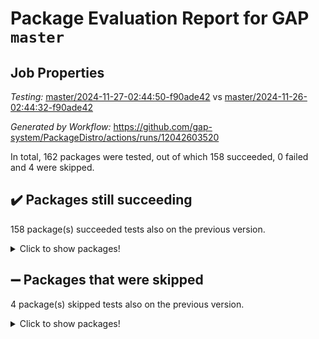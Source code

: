 # Package Evaluation Report for GAP `master`

## Job Properties

*Testing:* [master/2024-11-27-02:44:50-f90ade42](https://github.com/gap-system/PackageDistro/blob/data/reports/master/2024-11-27-02:44:50-f90ade42) vs [master/2024-11-26-02:44:32-f90ade42](https://github.com/gap-system/PackageDistro/blob/data/reports/master/2024-11-26-02:44:32-f90ade42)

*Generated by Workflow:* https://github.com/gap-system/PackageDistro/actions/runs/12042603520

In total, 162 packages were tested, out of which 158 succeeded, 0 failed and 4 were skipped.

## :heavy_check_mark: Packages still succeeding

158 package(s) succeeded tests also on the previous version.
<details><summary>Click to show packages!</summary>

- 4ti2interface 2023.02-04 [(success)](https://github.com/gap-system/PackageDistro/actions/runs/12042603520/job/33576746816)
- ace 5.6.2 [(success)](https://github.com/gap-system/PackageDistro/actions/runs/12042603520/job/33576747094)
- aclib 1.3.2 [(success)](https://github.com/gap-system/PackageDistro/actions/runs/12042603520/job/33576747431)
- agt 0.3.1 [(success)](https://github.com/gap-system/PackageDistro/actions/runs/12042603520/job/33576747609)
- alnuth 3.2.1 [(success)](https://github.com/gap-system/PackageDistro/actions/runs/12042603520/job/33576747809)
- anupq 3.3.1 [(success)](https://github.com/gap-system/PackageDistro/actions/runs/12042603520/job/33576747977)
- atlasrep 2.1.9 [(success)](https://github.com/gap-system/PackageDistro/actions/runs/12042603520/job/33576748140)
- autodoc 2023.06.19 [(success)](https://github.com/gap-system/PackageDistro/actions/runs/12042603520/job/33576748337)
- automata 1.16 [(success)](https://github.com/gap-system/PackageDistro/actions/runs/12042603520/job/33576751810)
- automgrp 1.3.2 [(success)](https://github.com/gap-system/PackageDistro/actions/runs/12042603520/job/33576752211)
- autpgrp 1.11 [(success)](https://github.com/gap-system/PackageDistro/actions/runs/12042603520/job/33576752512)
- cap 2024.11-02 [(success)](https://github.com/gap-system/PackageDistro/actions/runs/12042603520/job/33576753141)
- caratinterface 2.3.7 [(success)](https://github.com/gap-system/PackageDistro/actions/runs/12042603520/job/33576754811)
- cddinterface 2024.09.02 [(success)](https://github.com/gap-system/PackageDistro/actions/runs/12042603520/job/33576754982)
- circle 1.6.6 [(success)](https://github.com/gap-system/PackageDistro/actions/runs/12042603520/job/33576755186)
- classicpres 1.22 [(success)](https://github.com/gap-system/PackageDistro/actions/runs/12042603520/job/33576755376)
- cohomolo 1.6.11 [(success)](https://github.com/gap-system/PackageDistro/actions/runs/12042603520/job/33576755573)
- congruence 1.2.7 [(success)](https://github.com/gap-system/PackageDistro/actions/runs/12042603520/job/33576755796)
- corefreesub 0.6 [(success)](https://github.com/gap-system/PackageDistro/actions/runs/12042603520/job/33576756010)
- corelg 1.57 [(success)](https://github.com/gap-system/PackageDistro/actions/runs/12042603520/job/33576756201)
- crime 1.6 [(success)](https://github.com/gap-system/PackageDistro/actions/runs/12042603520/job/33576756402)
- crisp 1.4.6 [(success)](https://github.com/gap-system/PackageDistro/actions/runs/12042603520/job/33576756590)
- crypting 0.10.5 [(success)](https://github.com/gap-system/PackageDistro/actions/runs/12042603520/job/33576756779)
- cryst 4.1.27 [(success)](https://github.com/gap-system/PackageDistro/actions/runs/12042603520/job/33576756993)
- crystcat 1.1.10 [(success)](https://github.com/gap-system/PackageDistro/actions/runs/12042603520/job/33576757190)
- ctbllib 1.3.9 [(success)](https://github.com/gap-system/PackageDistro/actions/runs/12042603520/job/33576757360)
- cubefree 1.20 [(success)](https://github.com/gap-system/PackageDistro/actions/runs/12042603520/job/33576757568)
- curlinterface 2.4.0 [(success)](https://github.com/gap-system/PackageDistro/actions/runs/12042603520/job/33576757723)
- cvec 2.8.2 [(success)](https://github.com/gap-system/PackageDistro/actions/runs/12042603520/job/33576757883)
- datastructures 0.3.1 [(success)](https://github.com/gap-system/PackageDistro/actions/runs/12042603520/job/33576758068)
- deepthought 1.0.7 [(success)](https://github.com/gap-system/PackageDistro/actions/runs/12042603520/job/33576758251)
- design 1.8.2 [(success)](https://github.com/gap-system/PackageDistro/actions/runs/12042603520/job/33576758425)
- difsets 2.3.1 [(success)](https://github.com/gap-system/PackageDistro/actions/runs/12042603520/job/33576758587)
- digraphs 1.9.0 [(success)](https://github.com/gap-system/PackageDistro/actions/runs/12042603520/job/33576758735)
- edim 1.3.8 [(success)](https://github.com/gap-system/PackageDistro/actions/runs/12042603520/job/33576758881)
- example 4.4.0 [(success)](https://github.com/gap-system/PackageDistro/actions/runs/12042603520/job/33576759033)
- examplesforhomalg 2023.10-01 [(success)](https://github.com/gap-system/PackageDistro/actions/runs/12042603520/job/33576759200)
- factint 1.6.3 [(success)](https://github.com/gap-system/PackageDistro/actions/runs/12042603520/job/33576759345)
- ferret 1.0.14 [(success)](https://github.com/gap-system/PackageDistro/actions/runs/12042603520/job/33576759485)
- fga 1.5.0 [(success)](https://github.com/gap-system/PackageDistro/actions/runs/12042603520/job/33576759610)
- fining 1.5.6 [(success)](https://github.com/gap-system/PackageDistro/actions/runs/12042603520/job/33576759770)
- float 1.0.5 [(success)](https://github.com/gap-system/PackageDistro/actions/runs/12042603520/job/33576759929)
- format 1.4.4 [(success)](https://github.com/gap-system/PackageDistro/actions/runs/12042603520/job/33576760089)
- forms 1.2.12 [(success)](https://github.com/gap-system/PackageDistro/actions/runs/12042603520/job/33576760249)
- fplsa 1.2.6 [(success)](https://github.com/gap-system/PackageDistro/actions/runs/12042603520/job/33576760401)
- fr 2.4.13 [(success)](https://github.com/gap-system/PackageDistro/actions/runs/12042603520/job/33576760541)
- francy 2.0.3 [(success)](https://github.com/gap-system/PackageDistro/actions/runs/12042603520/job/33576760672)
- fwtree 1.3 [(success)](https://github.com/gap-system/PackageDistro/actions/runs/12042603520/job/33576760822)
- gapdoc 1.6.7 [(success)](https://github.com/gap-system/PackageDistro/actions/runs/12042603520/job/33576761000)
- gauss 2023.08-01 [(success)](https://github.com/gap-system/PackageDistro/actions/runs/12042603520/job/33576761162)
- gaussforhomalg 2024.08-01 [(success)](https://github.com/gap-system/PackageDistro/actions/runs/12042603520/job/33576761355)
- gbnp 1.1.0 [(success)](https://github.com/gap-system/PackageDistro/actions/runs/12042603520/job/33576761521)
- generalizedmorphismsforcap 2024.09-03 [(success)](https://github.com/gap-system/PackageDistro/actions/runs/12042603520/job/33576761664)
- genss 1.6.9 [(success)](https://github.com/gap-system/PackageDistro/actions/runs/12042603520/job/33576761816)
- gradedmodules 2024.01-01 [(success)](https://github.com/gap-system/PackageDistro/actions/runs/12042603520/job/33576761970)
- gradedringforhomalg 2024.07-01 [(success)](https://github.com/gap-system/PackageDistro/actions/runs/12042603520/job/33576762149)
- grape 4.9.2 [(success)](https://github.com/gap-system/PackageDistro/actions/runs/12042603520/job/33576762296)
- groupoids 1.76 [(success)](https://github.com/gap-system/PackageDistro/actions/runs/12042603520/job/33576762497)
- grpconst 2.6.5 [(success)](https://github.com/gap-system/PackageDistro/actions/runs/12042603520/job/33576762660)
- guarana 0.96.3 [(success)](https://github.com/gap-system/PackageDistro/actions/runs/12042603520/job/33576762831)
- guava 3.19 [(success)](https://github.com/gap-system/PackageDistro/actions/runs/12042603520/job/33576763022)
- hap 1.66 [(success)](https://github.com/gap-system/PackageDistro/actions/runs/12042603520/job/33576763253)
- hapcryst 0.1.15 [(success)](https://github.com/gap-system/PackageDistro/actions/runs/12042603520/job/33576763505)
- hecke 1.5.4 [(success)](https://github.com/gap-system/PackageDistro/actions/runs/12042603520/job/33576763714)
- help 4.0 [(success)](https://github.com/gap-system/PackageDistro/actions/runs/12042603520/job/33576763879)
- homalg 2024.01-01 [(success)](https://github.com/gap-system/PackageDistro/actions/runs/12042603520/job/33576764024)
- homalgtocas 2023.11-01 [(success)](https://github.com/gap-system/PackageDistro/actions/runs/12042603520/job/33576764171)
- idrel 2.48 [(success)](https://github.com/gap-system/PackageDistro/actions/runs/12042603520/job/33576764319)
- images 1.3.3 [(success)](https://github.com/gap-system/PackageDistro/actions/runs/12042603520/job/33576764480)
- intpic 0.4.0 [(success)](https://github.com/gap-system/PackageDistro/actions/runs/12042603520/job/33576764641)
- io 4.9.1 [(success)](https://github.com/gap-system/PackageDistro/actions/runs/12042603520/job/33576764803)
- io_forhomalg 2023.02-04 [(success)](https://github.com/gap-system/PackageDistro/actions/runs/12042603520/job/33576764995)
- irredsol 1.4.4 [(success)](https://github.com/gap-system/PackageDistro/actions/runs/12042603520/job/33576765155)
- json 2.2.2 [(success)](https://github.com/gap-system/PackageDistro/actions/runs/12042603520/job/33576765350)
- jupyterkernel 1.5.1 [(success)](https://github.com/gap-system/PackageDistro/actions/runs/12042603520/job/33576765503)
- jupyterviz 1.5.6 [(success)](https://github.com/gap-system/PackageDistro/actions/runs/12042603520/job/33576765657)
- kan 1.37 [(success)](https://github.com/gap-system/PackageDistro/actions/runs/12042603520/job/33576765826)
- kbmag 1.5.11 [(success)](https://github.com/gap-system/PackageDistro/actions/runs/12042603520/job/33576765990)
- laguna 3.9.7 [(success)](https://github.com/gap-system/PackageDistro/actions/runs/12042603520/job/33576766137)
- liealgdb 2.2.1 [(success)](https://github.com/gap-system/PackageDistro/actions/runs/12042603520/job/33576766282)
- liepring 2.9.1 [(success)](https://github.com/gap-system/PackageDistro/actions/runs/12042603520/job/33576766440)
- liering 2.4.2 [(success)](https://github.com/gap-system/PackageDistro/actions/runs/12042603520/job/33576766580)
- linearalgebraforcap 2024.10-01 [(success)](https://github.com/gap-system/PackageDistro/actions/runs/12042603520/job/33576766768)
- lins 0.9 [(success)](https://github.com/gap-system/PackageDistro/actions/runs/12042603520/job/33576766930)
- localizeringforhomalg 2023.10-01 [(success)](https://github.com/gap-system/PackageDistro/actions/runs/12042603520/job/33576767073)
- loops 3.4.4 [(success)](https://github.com/gap-system/PackageDistro/actions/runs/12042603520/job/33576767246)
- lpres 1.1.1 [(success)](https://github.com/gap-system/PackageDistro/actions/runs/12042603520/job/33576767440)
- majoranaalgebras 1.5.2 [(success)](https://github.com/gap-system/PackageDistro/actions/runs/12042603520/job/33576767611)
- mapclass 1.4.6 [(success)](https://github.com/gap-system/PackageDistro/actions/runs/12042603520/job/33576767817)
- matgrp 0.71 [(success)](https://github.com/gap-system/PackageDistro/actions/runs/12042603520/job/33576768010)
- matricesforhomalg 2024.11-02 [(success)](https://github.com/gap-system/PackageDistro/actions/runs/12042603520/job/33576768206)
- modisom 3.0.0 [(success)](https://github.com/gap-system/PackageDistro/actions/runs/12042603520/job/33576768410)
- modulepresentationsforcap 2024.09-02 [(success)](https://github.com/gap-system/PackageDistro/actions/runs/12042603520/job/33576768717)
- modules 2024.01-01 [(success)](https://github.com/gap-system/PackageDistro/actions/runs/12042603520/job/33576768908)
- monoidalcategories 2024.09-05 [(success)](https://github.com/gap-system/PackageDistro/actions/runs/12042603520/job/33576769142)
- nconvex 2022.09-01 [(success)](https://github.com/gap-system/PackageDistro/actions/runs/12042603520/job/33576769368)
- nilmat 1.4.2 [(success)](https://github.com/gap-system/PackageDistro/actions/runs/12042603520/job/33576769548)
- nock 1.5 [(success)](https://github.com/gap-system/PackageDistro/actions/runs/12042603520/job/33576769724)
- normalizinterface 1.3.7 [(success)](https://github.com/gap-system/PackageDistro/actions/runs/12042603520/job/33576769911)
- nq 2.5.11 [(success)](https://github.com/gap-system/PackageDistro/actions/runs/12042603520/job/33576770127)
- numericalsgps 1.4.0 [(success)](https://github.com/gap-system/PackageDistro/actions/runs/12042603520/job/33576770309)
- openmath 11.5.3 [(success)](https://github.com/gap-system/PackageDistro/actions/runs/12042603520/job/33576770490)
- orb 4.9.1 [(success)](https://github.com/gap-system/PackageDistro/actions/runs/12042603520/job/33576770689)
- packagemanager 1.6 [(success)](https://github.com/gap-system/PackageDistro/actions/runs/12042603520/job/33576770910)
- patternclass 2.4.5 [(success)](https://github.com/gap-system/PackageDistro/actions/runs/12042603520/job/33576771116)
- permut 2.0.5 [(success)](https://github.com/gap-system/PackageDistro/actions/runs/12042603520/job/33576771309)
- polenta 1.3.10 [(success)](https://github.com/gap-system/PackageDistro/actions/runs/12042603520/job/33576771508)
- polymaking 0.8.7 [(success)](https://github.com/gap-system/PackageDistro/actions/runs/12042603520/job/33576771698)
- primgrp 3.4.4 [(success)](https://github.com/gap-system/PackageDistro/actions/runs/12042603520/job/33576771872)
- profiling 2.6.0 [(success)](https://github.com/gap-system/PackageDistro/actions/runs/12042603520/job/33576772067)
- qdistrnd 0.9.4 [(success)](https://github.com/gap-system/PackageDistro/actions/runs/12042603520/job/33576772243)
- qpa 1.35 [(success)](https://github.com/gap-system/PackageDistro/actions/runs/12042603520/job/33576772412)
- quagroup 1.8.4 [(success)](https://github.com/gap-system/PackageDistro/actions/runs/12042603520/job/33576772586)
- radiroot 2.9 [(success)](https://github.com/gap-system/PackageDistro/actions/runs/12042603520/job/33576772727)
- rcwa 4.7.1 [(success)](https://github.com/gap-system/PackageDistro/actions/runs/12042603520/job/33576772867)
- rds 1.8 [(success)](https://github.com/gap-system/PackageDistro/actions/runs/12042603520/job/33576773039)
- recog 1.4.3 [(success)](https://github.com/gap-system/PackageDistro/actions/runs/12042603520/job/33576773177)
- repndecomp 1.3.0 [(success)](https://github.com/gap-system/PackageDistro/actions/runs/12042603520/job/33576773367)
- repsn 3.1.2 [(success)](https://github.com/gap-system/PackageDistro/actions/runs/12042603520/job/33576773497)
- resclasses 4.7.3 [(success)](https://github.com/gap-system/PackageDistro/actions/runs/12042603520/job/33576773634)
- ringsforhomalg 2024.11-02 [(success)](https://github.com/gap-system/PackageDistro/actions/runs/12042603520/job/33576773783)
- sco 2023.08-01 [(success)](https://github.com/gap-system/PackageDistro/actions/runs/12042603520/job/33576773953)
- scscp 2.4.3 [(success)](https://github.com/gap-system/PackageDistro/actions/runs/12042603520/job/33576774101)
- semigroups 5.4.0 [(success)](https://github.com/gap-system/PackageDistro/actions/runs/12042603520/job/33576774224)
- sglppow 2.4 [(success)](https://github.com/gap-system/PackageDistro/actions/runs/12042603520/job/33576774370)
- sgpviz 0.999.6 [(success)](https://github.com/gap-system/PackageDistro/actions/runs/12042603520/job/33576774538)
- simpcomp 2.1.14 [(success)](https://github.com/gap-system/PackageDistro/actions/runs/12042603520/job/33576774719)
- singular 2024.06.03 [(success)](https://github.com/gap-system/PackageDistro/actions/runs/12042603520/job/33576774862)
- sl2reps 1.1 [(success)](https://github.com/gap-system/PackageDistro/actions/runs/12042603520/job/33576775015)
- sla 1.6.2 [(success)](https://github.com/gap-system/PackageDistro/actions/runs/12042603520/job/33576775169)
- smallantimagmas 0.2.12 [(success)](https://github.com/gap-system/PackageDistro/actions/runs/12042603520/job/33576775316)
- smallgrp 1.5.4 [(success)](https://github.com/gap-system/PackageDistro/actions/runs/12042603520/job/33576775472)
- smallsemi 0.7.1 [(success)](https://github.com/gap-system/PackageDistro/actions/runs/12042603520/job/33576775652)
- sonata 2.9.6 [(success)](https://github.com/gap-system/PackageDistro/actions/runs/12042603520/job/33576775836)
- sophus 1.27 [(success)](https://github.com/gap-system/PackageDistro/actions/runs/12042603520/job/33576775997)
- sotgrps 1.3 [(success)](https://github.com/gap-system/PackageDistro/actions/runs/12042603520/job/33576776157)
- spinsym 1.5.2 [(success)](https://github.com/gap-system/PackageDistro/actions/runs/12042603520/job/33576776312)
- standardff 1.0 [(success)](https://github.com/gap-system/PackageDistro/actions/runs/12042603520/job/33576776450)
- symbcompcc 1.3.2 [(success)](https://github.com/gap-system/PackageDistro/actions/runs/12042603520/job/33576776595)
- thelma 1.3 [(success)](https://github.com/gap-system/PackageDistro/actions/runs/12042603520/job/33576776727)
- tomlib 1.2.11 [(success)](https://github.com/gap-system/PackageDistro/actions/runs/12042603520/job/33576776879)
- toolsforhomalg 2024.09-01 [(success)](https://github.com/gap-system/PackageDistro/actions/runs/12042603520/job/33576777029)
- toric 1.9.6 [(success)](https://github.com/gap-system/PackageDistro/actions/runs/12042603520/job/33576777187)
- toricvarieties 2022.07.13 [(success)](https://github.com/gap-system/PackageDistro/actions/runs/12042603520/job/33576777341)
- transgrp 3.6.5 [(success)](https://github.com/gap-system/PackageDistro/actions/runs/12042603520/job/33576777482)
- typeset 1.2.2 [(success)](https://github.com/gap-system/PackageDistro/actions/runs/12042603520/job/33576777651)
- ugaly 4.1.3 [(success)](https://github.com/gap-system/PackageDistro/actions/runs/12042603520/job/33576777811)
- unipot 1.6 [(success)](https://github.com/gap-system/PackageDistro/actions/runs/12042603520/job/33576777964)
- unitlib 4.2.0 [(success)](https://github.com/gap-system/PackageDistro/actions/runs/12042603520/job/33576778132)
- utils 0.85 [(success)](https://github.com/gap-system/PackageDistro/actions/runs/12042603520/job/33576778304)
- uuid 0.7 [(success)](https://github.com/gap-system/PackageDistro/actions/runs/12042603520/job/33576778865)
- walrus 0.9991 [(success)](https://github.com/gap-system/PackageDistro/actions/runs/12042603520/job/33576779041)
- wedderga 4.10.5 [(success)](https://github.com/gap-system/PackageDistro/actions/runs/12042603520/job/33576779287)
- wpe 0.8 [(success)](https://github.com/gap-system/PackageDistro/actions/runs/12042603520/job/33576779444)
- xmod 2.92 [(success)](https://github.com/gap-system/PackageDistro/actions/runs/12042603520/job/33576779589)
- xmodalg 1.23 [(success)](https://github.com/gap-system/PackageDistro/actions/runs/12042603520/job/33576779777)
- yangbaxter 0.10.6 [(success)](https://github.com/gap-system/PackageDistro/actions/runs/12042603520/job/33576779931)
- zeromqinterface 0.16 [(success)](https://github.com/gap-system/PackageDistro/actions/runs/12042603520/job/33576780064)
</details>

## :heavy_minus_sign: Packages that were skipped

4 package(s) skipped tests also on the previous version.
<details><summary>Click to show packages!</summary>

- browse 1.8.21 [(skipped)](https://github.com/gap-system/PackageDistro/actions/runs/12042603520/job/33576546456)
- itc 1.5.1 [(skipped)](https://github.com/gap-system/PackageDistro/actions/runs/12042603520/job/33576546456)
- polycyclic 2.16 [(skipped)](https://github.com/gap-system/PackageDistro/actions/runs/12042603520/job/33576546456)
- xgap 4.32 [(skipped)](https://github.com/gap-system/PackageDistro/actions/runs/12042603520/job/33576546456)
</details>

